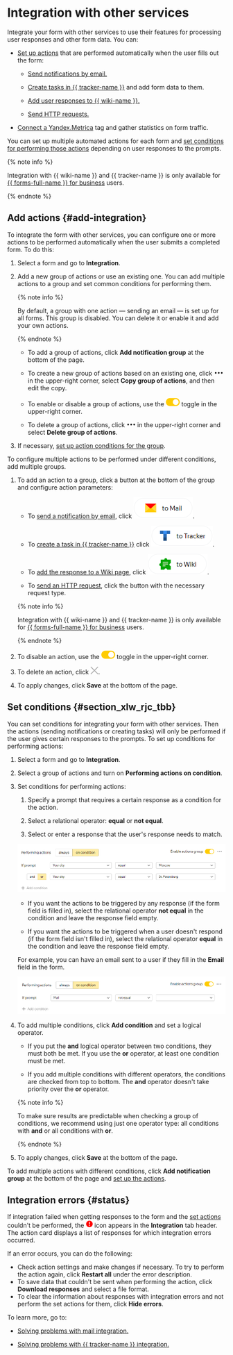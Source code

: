 # Integration with other services

Integrate your form with other services to use their features for processing user responses and other form data. You can:



- [Set up actions](#add-integration) that are performed automatically when the user fills out the form:

    - [Send notifications by email.](send-mail.md)

    - [Create tasks in {{ tracker-name }}](create-task.md) and add form data to them.

    - [Add user responses to {{ wiki-name }}.](send-wiki.md)

    - [Send HTTP requests.](send-request.md)

- [Connect a Yandex.Metrica](metrica.md) tag and gather statistics on form traffic.

You can set up multiple automated actions for each form and [set conditions for performing those actions](#section_xlw_rjc_tbb) depending on user responses to the prompts.


{% note info %}

Integration with {{ wiki-name }} and {{ tracker-name }} is only available for [{{ forms-full-name }} for business](forms-for-org.md) users.

{% endnote %}

## Add actions {#add-integration}

To integrate the form with other services, you can configure one or more actions to be performed automatically when the user submits a completed form. To do this:

1. Select a form and go to **Integration**.

1. Add a new group of actions or use an existing one. You can add multiple actions to a group and set common conditions for performing them.

    {% note info %}

    By default, a group with one action — sending an email — is set up for all forms. This group is disabled. You can delete it or enable it and add your own actions.

    {% endnote %}

    - To add a group of actions, click **Add notification group** at the bottom of the page.

    - To create a new group of actions based on an existing one, click ![](../_assets/forms/context-menu.png) in the upper-right corner, select **Copy group of actions**, and then edit the copy.

    - To enable or disable a group of actions, use the ![](../_assets/forms/enabled-switch.png) toggle in the upper-right corner.

    - To delete a group of actions, click ![](../_assets/forms/context-menu.png) in the upper-right corner and select **Delete group of actions**.

1. If necessary, [set up action conditions for the group](#section_xlw_rjc_tbb).

To configure multiple actions to be performed under different conditions, add multiple groups.

1. To add an action to a group, click a button at the bottom of the group and configure action parameters:

    - To [send a notification by email](send-mail.md), click ![](../_assets/forms/mail-notification-button.png).

    - To [create a task in {{ tracker-name }}](create-task.md) click ![](../_assets/forms/tracker-notification-button.png).

    - To [add the response to a Wiki page](send-wiki.md), click ![](../_assets/forms/wiki-notification-button.png).

    - To [send an HTTP request](send-request.md), click the button with the necessary request type.

    
    {% note info %}

    Integration with {{ wiki-name }} and {{ tracker-name }} is only available for [{{ forms-full-name }} for business](forms-for-org.md) users.

    {% endnote %}

1. To disable an action, use the ![](../_assets/forms/enabled-switch.png) toggle in the upper-right corner.

1. To delete an action, click ![](../_assets/forms/icon-del-action.png).

1. To apply changes, click **Save** at the bottom of the page.

## Set conditions {#section_xlw_rjc_tbb}

You can set conditions for integrating your form with other services. Then the actions (sending notifications or creating tasks) will only be performed if the user gives certain responses to the prompts. To set up conditions for performing actions:

1. Select a form and go to **Integration**.

1. Select a group of actions and turn on **Performing actions on condition**.

1. Set conditions for performing actions:

    1. Specify a prompt that requires a certain response as a condition for the action.

    1. Select a relational operator: **equal** or **not equal**.

    1. Select or enter a response that the user's response needs to match.

    ![](../_assets/forms/integration-condition.png)


    - If you want the actions to be triggered by any response (if the form field is filled in), select the relational operator **not equal** in the condition and leave the response field empty.

    - If you want the actions to be triggered when a user doesn't respond (if the form field isn't filled in), select the relational operator **equal** in the condition and leave the response field empty.

    For example, you can have an email sent to a user if they fill in the **Email** field in the form.

    ![](../_assets/forms/condition-empty.png)

1. To add multiple conditions, click **Add condition** and set a logical operator.

    - If you put the **and** logical operator between two conditions, they must both be met. If you use the **or** operator, at least one condition must be met.

    - If you add multiple conditions with different operators, the conditions are checked from top to bottom. The **and** operator doesn't take priority over the **or** operator.

   {% note info %}

   To make sure results are predictable when checking a group of conditions, we recommend using just one operator type: all conditions with **and** or all conditions with **or**.

   {% endnote %}

1. To apply changes, click **Save** at the bottom of the page.

To add multiple actions with different conditions, click **Add notification group** at the bottom of the page and [set up the actions](#add-integration).

## Integration errors {#status}

If integration failed when getting responses to the form and the [set actions](#add-integration) couldn't be performed, the ![](../_assets/forms/integration-error.png) icon appears in the **Integration** tab header. The action card displays a list of responses for which integration errors occurred.

If an error occurs, you can do the following:

- Check action settings and make changes if necessary. To try to perform the action again, click **Restart all** under the error description.
- To save data that couldn't be sent when performing the action, click **Download responses** and select a file format.
- To clear the information about responses with integration errors and not perform the set actions for them, click **Hide errors**.

To learn more, go to:

- [Solving problems with mail integration.](send-mail.md#troubleshooting)

- [Solving problems with {{ tracker-name }} integration.](create-task.md#troubles)


